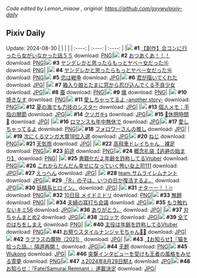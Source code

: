*Code edited by Lemon_miaow , original: https://github.com/gxywy/pixiv-daily*
## Pixiv Daily 
Update: 2024-08-30
|      |      |      |
| :----: | :----: | :----: |
|![](https://pximg.lemonmiaow.xyz/c/240x480/img-master/img/2024/08/29/00/00/27/121922330_p0_master1200.jpg) **#1** [【創作】合コンに行ったら女がいなかった話５５](https://www.pixiv.net/artworks/121922330) download: [PNG](https://pximg.lemonmiaow.xyz/img-original/img/2024/08/29/00/00/27/121922330_p0.png)|![](https://pximg.lemonmiaow.xyz/c/240x480/img-master/img/2024/08/28/22/00/02/121918054_p0_master1200.jpg) **#2** [おつあくあ！！！](https://www.pixiv.net/artworks/121918054) download: [PNG](https://pximg.lemonmiaow.xyz/img-original/img/2024/08/28/22/00/02/121918054_p0.png)|![](https://pximg.lemonmiaow.xyz/c/240x480/img-master/img/2024/08/28/00/01/02/121894114_p0_master1200.jpg) **#3** [ヤンデレかと思ったらもっとヤベー女だった⑮](https://www.pixiv.net/artworks/121894114) download: [PNG](https://pximg.lemonmiaow.xyz/img-original/img/2024/08/28/00/01/02/121894114_p0.png)|
|![](https://pximg.lemonmiaow.xyz/c/240x480/img-master/img/2024/08/29/00/01/15/121922454_p0_master1200.jpg) **#4** [ヤンデレかと思ったらもっとヤベー女だった⑯](https://www.pixiv.net/artworks/121922454) download: [PNG](https://pximg.lemonmiaow.xyz/img-original/img/2024/08/29/00/01/15/121922454_p0.png)|![](https://pximg.lemonmiaow.xyz/c/240x480/img-master/img/2024/08/28/00/30/02/121895219_p0_master1200.jpg) **#5** [恋は戦争](https://www.pixiv.net/artworks/121895219) download: [JPG](https://pximg.lemonmiaow.xyz/img-original/img/2024/08/28/00/30/02/121895219_p0.jpg)|![](https://pximg.lemonmiaow.xyz/c/240x480/img-master/img/2024/08/28/00/00/13/121893988_p0_master1200.jpg) **#6** [君が描いてくれた](https://www.pixiv.net/artworks/121893988) download: [JPG](https://pximg.lemonmiaow.xyz/img-original/img/2024/08/28/00/00/13/121893988_p0.jpg)|
|![](https://pximg.lemonmiaow.xyz/c/240x480/img-master/img/2024/08/29/02/43/17/121926348_p0_master1200.jpg) **#7** [箱入り娘とたまに窓から忍び込んでくる不良少女](https://www.pixiv.net/artworks/121926348) download: [JPG](https://pximg.lemonmiaow.xyz/img-original/img/2024/08/29/02/43/17/121926348_p0.jpg)|![](https://pximg.lemonmiaow.xyz/c/240x480/img-master/img/2024/08/29/00/31/26/121923612_p0_master1200.jpg) **#8** [蚕](https://www.pixiv.net/artworks/121923612) download: [PNG](https://pximg.lemonmiaow.xyz/img-original/img/2024/08/29/00/31/26/121923612_p0.png)|![](https://pximg.lemonmiaow.xyz/c/240x480/img-master/img/2024/08/29/03/39/21/121927047_p0_master1200.jpg) **#9** [熾](https://www.pixiv.net/artworks/121927047) download: [PNG](https://pximg.lemonmiaow.xyz/img-original/img/2024/08/29/03/39/21/121927047_p0.png)|
|![](https://pximg.lemonmiaow.xyz/c/240x480/img-master/img/2024/08/29/20/30/05/121943260_p0_master1200.jpg) **#10** [焼きなす](https://www.pixiv.net/artworks/121943260) download: [PNG](https://pximg.lemonmiaow.xyz/img-original/img/2024/08/29/20/30/05/121943260_p0.png)|![](https://pximg.lemonmiaow.xyz/c/240x480/img-master/img/2024/08/29/15/25/03/121936205_p0_master1200.jpg) **#11** [愛しちゃってるよ -another story-](https://www.pixiv.net/artworks/121936205) download: [PNG](https://pximg.lemonmiaow.xyz/img-original/img/2024/08/29/15/25/03/121936205_p0.png)|![](https://pximg.lemonmiaow.xyz/c/240x480/img-master/img/2024/08/29/18/53/12/121940556_p0_master1200.jpg) **#12** [夏の海でも力技のシスター](https://www.pixiv.net/artworks/121940556) download: [JPG](https://pximg.lemonmiaow.xyz/img-original/img/2024/08/29/18/53/12/121940556_p0.jpg)|
|![](https://pximg.lemonmiaow.xyz/c/240x480/img-master/img/2024/08/29/07/55/48/121929728_p0_master1200.jpg) **#13** [個人メモ：手指の関節](https://www.pixiv.net/artworks/121929728) download: [JPG](https://pximg.lemonmiaow.xyz/img-original/img/2024/08/29/07/55/48/121929728_p0.jpg)|![](https://pximg.lemonmiaow.xyz/c/240x480/img-master/img/2024/08/28/00/00/42/121894064_p0_master1200.jpg) **#14** [クソガキs](https://www.pixiv.net/artworks/121894064) download: [JPG](https://pximg.lemonmiaow.xyz/img-original/img/2024/08/28/00/00/42/121894064_p0.jpg)|![](https://pximg.lemonmiaow.xyz/c/240x480/img-master/img/2024/08/28/00/27/48/121895144_p0_master1200.jpg) **#15** [🧋休憩時間🧋](https://www.pixiv.net/artworks/121895144) download: [JPG](https://pximg.lemonmiaow.xyz/img-original/img/2024/08/28/00/27/48/121895144_p0.jpg)|
|![](https://pximg.lemonmiaow.xyz/c/240x480/img-master/img/2024/08/29/00/00/09/121922277_p0_master1200.jpg) **#16** [ロマンスも年中無休で](https://www.pixiv.net/artworks/121922277) download: [JPG](https://pximg.lemonmiaow.xyz/img-original/img/2024/08/29/00/00/09/121922277_p0.jpg)|![](https://pximg.lemonmiaow.xyz/c/240x480/img-master/img/2024/08/29/15/23/13/121936178_p0_master1200.jpg) **#17** [愛しちゃってるよ](https://www.pixiv.net/artworks/121936178) download: [PNG](https://pximg.lemonmiaow.xyz/img-original/img/2024/08/29/15/23/13/121936178_p0.png)|![](https://pximg.lemonmiaow.xyz/c/240x480/img-master/img/2024/08/29/12/00/45/121933082_p0_master1200.jpg) **#18** [フォロワーさんの推し](https://www.pixiv.net/artworks/121933082) download: [JPG](https://pximg.lemonmiaow.xyz/img-original/img/2024/08/29/12/00/45/121933082_p0.jpg)|
|![](https://pximg.lemonmiaow.xyz/c/240x480/img-master/img/2024/08/28/20/58/49/121915887_p0_master1200.jpg) **#19** [次にくるマンガ大賞18位入選](https://www.pixiv.net/artworks/121915887) download: [JPG](https://pximg.lemonmiaow.xyz/img-original/img/2024/08/28/20/58/49/121915887_p0.jpg)|![](https://pximg.lemonmiaow.xyz/c/240x480/img-master/img/2024/08/28/21/35/21/121917199_p0_master1200.jpg) **#20** [ねじ](https://www.pixiv.net/artworks/121917199) download: [PNG](https://pximg.lemonmiaow.xyz/img-original/img/2024/08/28/21/35/21/121917199_p0.png)|![](https://pximg.lemonmiaow.xyz/c/240x480/img-master/img/2024/08/28/00/16/02/121894768_p0_master1200.jpg) **#21** [天気雨](https://www.pixiv.net/artworks/121894768) download: [JPG](https://pximg.lemonmiaow.xyz/img-original/img/2024/08/28/00/16/02/121894768_p0.jpg)|
|![](https://pximg.lemonmiaow.xyz/c/240x480/img-master/img/2024/08/29/02/10/12/121925837_p0_master1200.jpg) **#22** [高飛車ドレイちゃん　裸足](https://www.pixiv.net/artworks/121925837) download: [PNG](https://pximg.lemonmiaow.xyz/img-original/img/2024/08/29/02/10/12/121925837_p0.png)|![](https://pximg.lemonmiaow.xyz/c/240x480/img-master/img/2024/08/29/00/00/43/121922375_p0_master1200.jpg) **#23** [前途](https://www.pixiv.net/artworks/121922375) download: [PNG](https://pximg.lemonmiaow.xyz/img-original/img/2024/08/29/00/00/43/121922375_p0.png)|![](https://pximg.lemonmiaow.xyz/c/240x480/img-master/img/2024/08/28/21/13/35/121916418_p0_master1200.jpg) **#24** [概念礼装【逃避の始まり】](https://www.pixiv.net/artworks/121916418) download: [PNG](https://pximg.lemonmiaow.xyz/img-original/img/2024/08/28/21/13/35/121916418_p0.png)|
|![](https://pximg.lemonmiaow.xyz/c/240x480/img-master/img/2024/08/28/21/15/26/121916487_p0_master1200.jpg) **#25** [書籍化だよ年齢を詐称してるVtuber](https://www.pixiv.net/artworks/121916487) download: [PNG](https://pximg.lemonmiaow.xyz/img-original/img/2024/08/28/21/15/26/121916487_p0.png)|![](https://pximg.lemonmiaow.xyz/c/240x480/img-master/img/2024/08/28/17/31/12/121909667_p0_master1200.jpg) **#26** [これからだんだん幸せになっていく怖い女上司111](https://www.pixiv.net/artworks/121909667) download: [JPG](https://pximg.lemonmiaow.xyz/img-original/img/2024/08/28/17/31/12/121909667_p0.jpg)|![](https://pximg.lemonmiaow.xyz/c/240x480/img-master/img/2024/08/28/00/15/53/121894765_p0_master1200.jpg) **#27** [えっへん](https://www.pixiv.net/artworks/121894765) download: [JPG](https://pximg.lemonmiaow.xyz/img-original/img/2024/08/28/00/15/53/121894765_p0.jpg)|
|![](https://pximg.lemonmiaow.xyz/c/240x480/img-master/img/2024/08/29/00/01/43/121922508_p0_master1200.jpg) **#28** [team.サムライレムナント](https://www.pixiv.net/artworks/121922508) download: [JPG](https://pximg.lemonmiaow.xyz/img-original/img/2024/08/29/00/01/43/121922508_p0.jpg)|![](https://pximg.lemonmiaow.xyz/c/240x480/img-master/img/2024/08/28/23/03/59/121920408_p0_master1200.jpg) **#29** [「R」の子は、いつの日か復活するよ。](https://www.pixiv.net/artworks/121920408) download: [JPG](https://pximg.lemonmiaow.xyz/img-original/img/2024/08/28/23/03/59/121920408_p0.jpg)|![](https://pximg.lemonmiaow.xyz/c/240x480/img-master/img/2024/08/28/07/51/47/121901349_p0_master1200.jpg) **#30** [妖精系ヒロイン。](https://www.pixiv.net/artworks/121901349) download: [JPG](https://pximg.lemonmiaow.xyz/img-original/img/2024/08/28/07/51/47/121901349_p0.jpg)|
|![](https://pximg.lemonmiaow.xyz/c/240x480/img-master/img/2024/08/28/19/30/30/121913405_p0_master1200.jpg) **#31** [ナターー！！🔥](https://www.pixiv.net/artworks/121913405) download: [PNG](https://pximg.lemonmiaow.xyz/img-original/img/2024/08/28/19/30/30/121913405_p0.png)|![](https://pximg.lemonmiaow.xyz/c/240x480/img-master/img/2024/08/28/00/00/19/121894008_p0_master1200.jpg) **#32** [10日目 メイドミドリ](https://www.pixiv.net/artworks/121894008) download: [PNG](https://pximg.lemonmiaow.xyz/img-original/img/2024/08/28/00/00/19/121894008_p0.png)|![](https://pximg.lemonmiaow.xyz/c/240x480/img-master/img/2024/08/28/23/26/49/121921126_p0_master1200.jpg) **#33** [無題](https://www.pixiv.net/artworks/121921126) download: [PNG](https://pximg.lemonmiaow.xyz/img-original/img/2024/08/28/23/26/49/121921126_p0.png)|
|![](https://pximg.lemonmiaow.xyz/c/240x480/img-master/img/2024/08/29/00/10/16/121922925_p0_master1200.jpg) **#34** [夫婦の耳打ち会議](https://www.pixiv.net/artworks/121922925) download: [JPG](https://pximg.lemonmiaow.xyz/img-original/img/2024/08/29/00/10/16/121922925_p0.jpg)|![](https://pximg.lemonmiaow.xyz/c/240x480/img-master/img/2024/08/29/08/42/37/121930267_p0_master1200.jpg) **#35** [もう触れないキミ56](https://www.pixiv.net/artworks/121930267) download: [JPG](https://pximg.lemonmiaow.xyz/img-original/img/2024/08/29/08/42/37/121930267_p0.jpg)|![](https://pximg.lemonmiaow.xyz/c/240x480/img-master/img/2024/08/29/00/04/42/121922693_p0_master1200.jpg) **#36** [ありがとう。](https://www.pixiv.net/artworks/121922693) download: [JPG](https://pximg.lemonmiaow.xyz/img-original/img/2024/08/29/00/04/42/121922693_p0.jpg)|
|![](https://pximg.lemonmiaow.xyz/c/240x480/img-master/img/2024/08/28/19/07/03/121912850_p0_master1200.jpg) **#37** [刃ちゃんまとめ2](https://www.pixiv.net/artworks/121912850) download: [JPG](https://pximg.lemonmiaow.xyz/img-original/img/2024/08/28/19/07/03/121912850_p0.jpg)|![](https://pximg.lemonmiaow.xyz/c/240x480/img-master/img/2024/08/28/00/17/09/121894817_p0_master1200.jpg) **#38** [コロッケ](https://www.pixiv.net/artworks/121894817) download: [JPG](https://pximg.lemonmiaow.xyz/img-original/img/2024/08/28/00/17/09/121894817_p0.jpg)|![](https://pximg.lemonmiaow.xyz/c/240x480/img-master/img/2024/08/29/17/44/13/121938801_p0_master1200.jpg) **#39** [全てのはちをしまえ](https://www.pixiv.net/artworks/121938801) download: [PNG](https://pximg.lemonmiaow.xyz/img-original/img/2024/08/29/17/44/13/121938801_p0.png)|
|![](https://pximg.lemonmiaow.xyz/c/240x480/img-master/img/2024/08/29/21/02/25/121944349_p0_master1200.jpg) **#40** [主役は年齢を詐称してるVtuber](https://www.pixiv.net/artworks/121944349) download: [PNG](https://pximg.lemonmiaow.xyz/img-original/img/2024/08/29/21/02/25/121944349_p0.png)|![](https://pximg.lemonmiaow.xyz/c/240x480/img-master/img/2024/08/28/01/38/28/121896863_p0_master1200.jpg) **#41** [お祭りスタイルナンジャモちゃん🍡👘](https://www.pixiv.net/artworks/121896863) download: [JPG](https://pximg.lemonmiaow.xyz/img-original/img/2024/08/28/01/38/28/121896863_p0.jpg)|![](https://pximg.lemonmiaow.xyz/c/240x480/img-master/img/2024/08/28/22/16/27/121918708_p0_master1200.jpg) **#42** [ラプラスの魔物（2021）](https://www.pixiv.net/artworks/121918708) download: [JPG](https://pximg.lemonmiaow.xyz/img-original/img/2024/08/28/22/16/27/121918708_p0.jpg)|
|![](https://pximg.lemonmiaow.xyz/c/240x480/img-master/img/2024/08/28/21/49/12/121917692_p0_master1200.jpg) **#43** [【お知らせ】『猫を拾った話。』隔週再開！](https://www.pixiv.net/artworks/121917692) download: [JPG](https://pximg.lemonmiaow.xyz/img-original/img/2024/08/28/21/49/12/121917692_p0.jpg)|![](https://pximg.lemonmiaow.xyz/c/240x480/img-master/img/2024/08/28/00/05/26/121894389_p0_master1200.jpg) **#44** [无题](https://www.pixiv.net/artworks/121894389) download: [PNG](https://pximg.lemonmiaow.xyz/img-original/img/2024/08/28/00/05/26/121894389_p0.png)|![](https://pximg.lemonmiaow.xyz/c/240x480/img-master/img/2024/08/29/03/20/29/121926829_p0_master1200.jpg) **#45** [Wukong](https://www.pixiv.net/artworks/121926829) download: [JPG](https://pximg.lemonmiaow.xyz/img-original/img/2024/08/29/03/20/29/121926829_p0.jpg)|
|![](https://pximg.lemonmiaow.xyz/c/240x480/img-master/img/2024/08/28/06/11/41/121900254_p0_master1200.jpg) **#46** [突撃インタビューを受けも王者の風格をみせる霊夢](https://www.pixiv.net/artworks/121900254) download: [PNG](https://pximg.lemonmiaow.xyz/img-original/img/2024/08/28/06/11/41/121900254_p0.png)|![](https://pximg.lemonmiaow.xyz/c/240x480/img-master/img/2024/08/28/18/00/09/121910915_p0_master1200.jpg) **#47** [⚓️2024年8月28日駅⚓️](https://www.pixiv.net/artworks/121910915) download: [JPG](https://pximg.lemonmiaow.xyz/img-original/img/2024/08/28/18/00/09/121910915_p0.jpg)|![](https://pximg.lemonmiaow.xyz/c/240x480/img-master/img/2024/08/28/19/29/04/121913358_p0_master1200.jpg) **#48** [お知らせ：『Fate/Samurai Remnant 』連載決定](https://www.pixiv.net/artworks/121913358) download: [JPG](https://pximg.lemonmiaow.xyz/img-original/img/2024/08/28/19/29/04/121913358_p0.jpg)|
